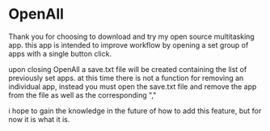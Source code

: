 # OpenAll

Thank you for choosing to download and try my open source multitasking app. this app is
intended to improve workflow by opening a set group of apps with a single button click.

upon closing OpenAll a save.txt file will be created containing the list of previously set apps.
at this time there is not a function for removing an individual app, instead
you must open the save.txt file and remove the app from the file as well as the corresponding ","

i hope to gain the knowledge in the future of how to add this feature, but for now it is what it is.
